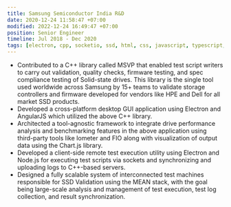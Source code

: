 ```yaml
---
title: Samsung Semiconductor India R&D
date: 2020-12-24 11:58:47 +07:00
modified: 2022-12-24 16:49:47 +07:00
position: Senior Engineer
timeline: Jul 2018 - Dec 2020
tags: [electron, cpp, socketio, ssd, html, css, javascript, typescript, mongodb, express, nodejs, angular, elk, data-analysis]
---
```


* Contributed to a C++ library called MSVP that enabled test script writers to carry out validation, quality checks, firmware
testing, and spec compliance testing of Solid-state drives. This library is the single tool used worldwide across Samsung by 15+
teams to validate storage controllers and firmware developed for vendors like HPE and Dell for all market SSD products.
* Developed a cross-platform desktop GUI application using Electron and AngularJS which utilized the above C++ library.
* Architected a tool-agnostic framework to integrate drive performance analysis and benchmarking features in the above
application using third-party tools like Iometer and FIO along with visualization of output data using the Chart.js library.
* Developed a client-side remote test execution utility using Electron and Node.js for executing test scripts via sockets and
synchronizing and uploading logs to C++-based servers.
* Designed a fully scalable system of interconnected test machines responsible for SSD Validation using the MEAN stack, with the
goal being large-scale analysis and management of test execution, test log collection, and result synchronization.
